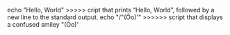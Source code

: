 echo "Hello, World" >>>>>  cript that prints “Hello, World”, followed by a new line to the standard output.
echo "/"(Ôo)'" >>>>>> script that displays a confused smiley "(Ôo)'
